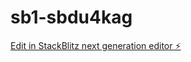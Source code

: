 # sb1-sbdu4kag

[Edit in StackBlitz next generation editor ⚡️](https://stackblitz.com/~/github.com/oxley0/sb1-sbdu4kag)